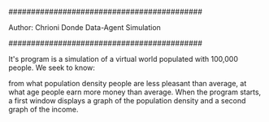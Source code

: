 ###########################################

Author: Chrioni Donde
Data-Agent Simulation

###########################################

It's program is a simulation of a virtual world populated with 100,000 people. We seek to know:

from what population density people are less pleasant than average,
at what age people earn more money than average.
When the program starts, a first window displays a graph of the population density and a second graph of the income.